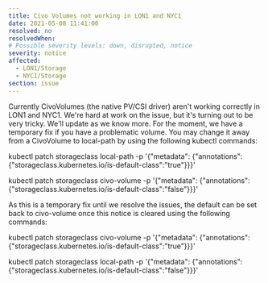 ```yaml
---
title: Civo Volumes not working in LON1 and NYC1
date: 2021-05-08 11:41:00
resolved: no
resolvedWhen:
# Possible severity levels: down, disrupted, notice
severity: notice
affected:
  - LON1/Storage
  - NYC1/Storage
section: issue
---
```


Currently CivoVolumes (the native PV/CSI driver) aren't working correctly in LON1 and NYC1. We're hard at work on the issue, but it's turning out to be very tricky. We'll update as we know more. For the moment, we have a temporary fix if you have a problematic volume. You may change it away from a CivoVolume to local-path by using the following kubectl commands:

kubectl patch storageclass local-path -p '{"metadata": {"annotations":{"storageclass.kubernetes.io/is-default-class":"true"}}}'

kubectl patch storageclass civo-volume -p '{"metadata": {"annotations":{"storageclass.kubernetes.io/is-default-class":"false"}}}'

As this is a temporary fix until we resolve the issues, the default can be set back to civo-volume once this notice is cleared using the following commands:

kubectl patch storageclass civo-volume -p '{"metadata": {"annotations":{"storageclass.kubernetes.io/is-default-class":"true"}}}'

kubectl patch storageclass local-path -p '{"metadata": {"annotations":{"storageclass.kubernetes.io/is-default-class":"false"}}}'

